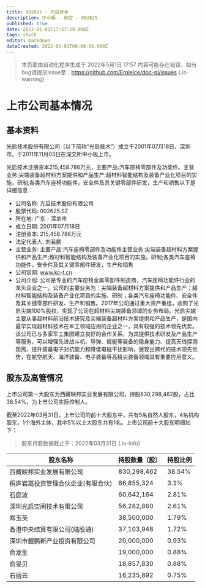 ```yaml
---
title: 002625 - 光启技术
description: 中小板 - 航空 - 002625
published: true
date: 2022-05-01T17:57:29.000Z
tags: stock
editor: markdown
dateCreated: 2022-01-01T00:00:00.000Z
---
```


> 本页面由自动化程序生成于 2022年5月1日 17:57
> 内容可能存在错误，如有bug请提交issue至：https://github.com/Eroleice/doc-pi/issues
{.is-warning}

# 上市公司基本情况

## 基本资料

光启技术股份有限公司（以下简称“光启技术”）成立于2001年07月18日，深圳市。于2011年11月03日在深交所中小板上市。

光启技术注册资本215,458.786万元，主要产品:汽车座椅零部件及功能件。主营业务:尖端装备超材料方案提供和产品生产;超材料智能结构及装备产业化项目的实施，研制;各类汽车座椅功能件，安全件及其关键零部件研发，生产和销售以下是详细信息：

- 公司名称: 光启技术股份有限公司
- 股票代码: 002625.SZ
- 所在地: 广东 - 深圳市
- 成立日期: 2001年07月18日
- 注册资本: 215,458.786万元
- 法定代表人: 刘若鹏
- 主营业务: 主要产品:汽车座椅零部件及功能件主营业务:尖端装备超材料方案提供和产品生产;超材料智能结构及装备产业化项目的实施，研制;各类汽车座椅功能件，安全件及其关键零部件研发，生产和销售
- 公司官网: www.kc-t.cn
- 公司介绍: 公司是专业的汽车座椅金属零部件制造商，汽车座椅功能件行业的龙头企业之一。公司的主要业务为：尖端装备超材料方案提供和产品生产；超材料智能结构及装备产业化项目的实施、研制；各类汽车座椅功能件、安全件及其关键零部件研发、生产和销售。2017年公司通过重大资产重组，收购了光启尖端100%股权，实现了公司在超材料尖端装备领域的业务布局。光启尖端主要从事超材料前沿技术研究及尖端装备超材料方案提供和产品生产，是国内最早实现超材料技术在军工领域应用的企业之一，具有较强的技术领先优势。该公司已与多家军工集团建立良好的合作关系，为其提供技术研发及产品生产等服务，可以增强先进战斗机、导弹、舰艇等装备的隐身能力、提高天线探测距离、提升装备电子对抗能力和降低电磁干扰影响，展现出跨代的技术领先优势，在航空航天、海洋装备、电子装备等高精尖装备领域具有重要应用意义。


## 股东及高管情况

上市公司第一大股东为西藏映邦实业发展有限公司，持股830,298,462股，占比38.54%，为上市公司实际控制人。

截至2022年03月31日，上市公司的前十大股东中，共有5名自然人股东，4名机构股东，1个海外主体，其中5%以上大股东共有1名。上市公司前十大股东明细如下：

> 股东持股数据截止于：2022年03月31日
{.is-info}

| 股东名称 | 持股数量（股） | 持股比例 |
| --- | --- | --- |
| 西藏映邦实业发展有限公司 | 830,298,462 | 38.54% |
| 桐庐岩嵩投资管理合伙企业(有限合伙) | 66,855,324 | 3.1% |
| 石庭波 | 60,642,164 | 2.81% |
| 深圳光启空间技术有限公司 | 56,282,860 | 2.61% |
| 郑玉英 | 38,500,000 | 1.79% |
| 香港中央结算有限公司(陆股通) | 37,103,948 | 1.72% |
| 深圳市鲲鹏新产业投资有限公司 | 20,000,000 | 0.93% |
| 俞龙生 | 19,000,000 | 0.88% |
| 俞旻贝 | 18,857,830 | 0.88% |
| 石丽云 | 16,235,892 | 0.75% |




